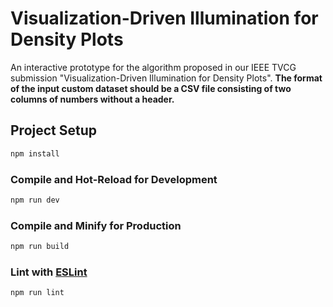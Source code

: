 # Visualization-Driven Illumination for Density Plots

An interactive prototype for the algorithm proposed in our IEEE TVCG submission "Visualization-Driven Illumination for Density Plots".
**The format of the input custom dataset should be a CSV file consisting of two columns of numbers without a header.**

## Project Setup

```sh
npm install
```

### Compile and Hot-Reload for Development

```sh
npm run dev
```

### Compile and Minify for Production

```sh
npm run build
```

### Lint with [ESLint](https://eslint.org/)

```sh
npm run lint
```
